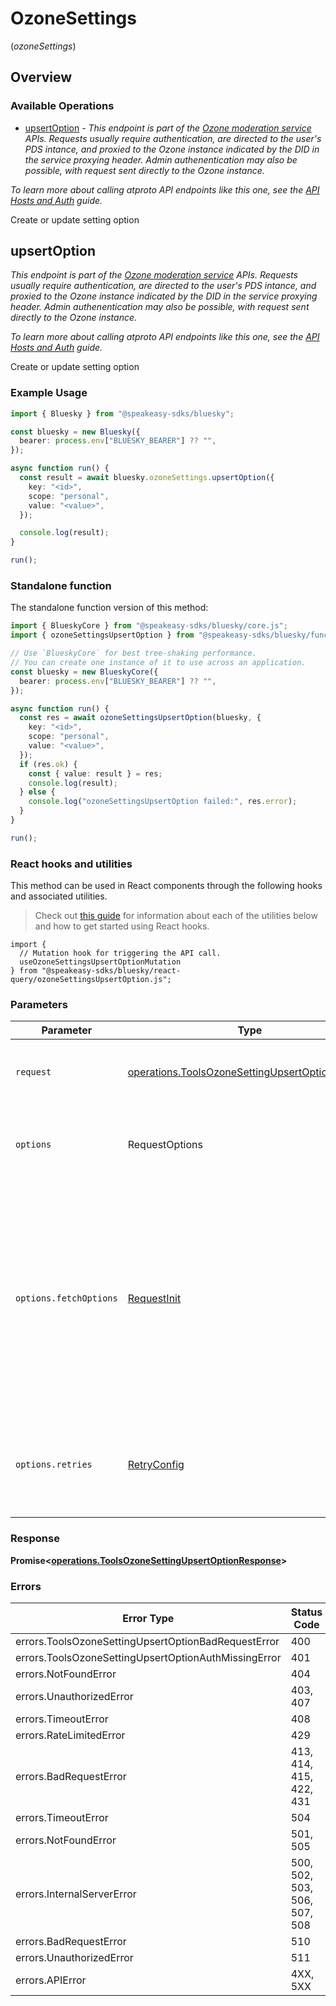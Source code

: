 # OzoneSettings
(*ozoneSettings*)

## Overview

### Available Operations

* [upsertOption](#upsertoption) - *This endpoint is part of the [Ozone moderation service](https://ozone.tools/) APIs. Requests usually require authentication, are directed to the user's PDS intance, and proxied to the Ozone instance indicated by the DID in the service proxying header. Admin authenentication may also be possible, with request sent directly to the Ozone instance.*

*To learn more about calling atproto API endpoints like this one, see the [API Hosts and Auth](/docs/advanced-guides/api-directory) guide.*

Create or update setting option

## upsertOption

*This endpoint is part of the [Ozone moderation service](https://ozone.tools/) APIs. Requests usually require authentication, are directed to the user's PDS intance, and proxied to the Ozone instance indicated by the DID in the service proxying header. Admin authenentication may also be possible, with request sent directly to the Ozone instance.*

*To learn more about calling atproto API endpoints like this one, see the [API Hosts and Auth](/docs/advanced-guides/api-directory) guide.*

Create or update setting option

### Example Usage

```typescript
import { Bluesky } from "@speakeasy-sdks/bluesky";

const bluesky = new Bluesky({
  bearer: process.env["BLUESKY_BEARER"] ?? "",
});

async function run() {
  const result = await bluesky.ozoneSettings.upsertOption({
    key: "<id>",
    scope: "personal",
    value: "<value>",
  });

  console.log(result);
}

run();
```

### Standalone function

The standalone function version of this method:

```typescript
import { BlueskyCore } from "@speakeasy-sdks/bluesky/core.js";
import { ozoneSettingsUpsertOption } from "@speakeasy-sdks/bluesky/funcs/ozoneSettingsUpsertOption.js";

// Use `BlueskyCore` for best tree-shaking performance.
// You can create one instance of it to use across an application.
const bluesky = new BlueskyCore({
  bearer: process.env["BLUESKY_BEARER"] ?? "",
});

async function run() {
  const res = await ozoneSettingsUpsertOption(bluesky, {
    key: "<id>",
    scope: "personal",
    value: "<value>",
  });
  if (res.ok) {
    const { value: result } = res;
    console.log(result);
  } else {
    console.log("ozoneSettingsUpsertOption failed:", res.error);
  }
}

run();
```

### React hooks and utilities

This method can be used in React components through the following hooks and
associated utilities.

> Check out [this guide][hook-guide] for information about each of the utilities
> below and how to get started using React hooks.

[hook-guide]: ../../../REACT_QUERY.md

```tsx
import {
  // Mutation hook for triggering the API call.
  useOzoneSettingsUpsertOptionMutation
} from "@speakeasy-sdks/bluesky/react-query/ozoneSettingsUpsertOption.js";
```

### Parameters

| Parameter                                                                                                                                                                      | Type                                                                                                                                                                           | Required                                                                                                                                                                       | Description                                                                                                                                                                    |
| ------------------------------------------------------------------------------------------------------------------------------------------------------------------------------ | ------------------------------------------------------------------------------------------------------------------------------------------------------------------------------ | ------------------------------------------------------------------------------------------------------------------------------------------------------------------------------ | ------------------------------------------------------------------------------------------------------------------------------------------------------------------------------ |
| `request`                                                                                                                                                                      | [operations.ToolsOzoneSettingUpsertOptionRequest](../../models/operations/toolsozonesettingupsertoptionrequest.md)                                                             | :heavy_check_mark:                                                                                                                                                             | The request object to use for the request.                                                                                                                                     |
| `options`                                                                                                                                                                      | RequestOptions                                                                                                                                                                 | :heavy_minus_sign:                                                                                                                                                             | Used to set various options for making HTTP requests.                                                                                                                          |
| `options.fetchOptions`                                                                                                                                                         | [RequestInit](https://developer.mozilla.org/en-US/docs/Web/API/Request/Request#options)                                                                                        | :heavy_minus_sign:                                                                                                                                                             | Options that are passed to the underlying HTTP request. This can be used to inject extra headers for examples. All `Request` options, except `method` and `body`, are allowed. |
| `options.retries`                                                                                                                                                              | [RetryConfig](../../lib/utils/retryconfig.md)                                                                                                                                  | :heavy_minus_sign:                                                                                                                                                             | Enables retrying HTTP requests under certain failure conditions.                                                                                                               |

### Response

**Promise\<[operations.ToolsOzoneSettingUpsertOptionResponse](../../models/operations/toolsozonesettingupsertoptionresponse.md)\>**

### Errors

| Error Type                                           | Status Code                                          | Content Type                                         |
| ---------------------------------------------------- | ---------------------------------------------------- | ---------------------------------------------------- |
| errors.ToolsOzoneSettingUpsertOptionBadRequestError  | 400                                                  | application/json                                     |
| errors.ToolsOzoneSettingUpsertOptionAuthMissingError | 401                                                  | application/json                                     |
| errors.NotFoundError                                 | 404                                                  | application/json                                     |
| errors.UnauthorizedError                             | 403, 407                                             | application/json                                     |
| errors.TimeoutError                                  | 408                                                  | application/json                                     |
| errors.RateLimitedError                              | 429                                                  | application/json                                     |
| errors.BadRequestError                               | 413, 414, 415, 422, 431                              | application/json                                     |
| errors.TimeoutError                                  | 504                                                  | application/json                                     |
| errors.NotFoundError                                 | 501, 505                                             | application/json                                     |
| errors.InternalServerError                           | 500, 502, 503, 506, 507, 508                         | application/json                                     |
| errors.BadRequestError                               | 510                                                  | application/json                                     |
| errors.UnauthorizedError                             | 511                                                  | application/json                                     |
| errors.APIError                                      | 4XX, 5XX                                             | \*/\*                                                |